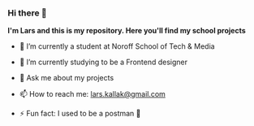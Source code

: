 ### Hi there 👋


**I'm Lars and this is my repository. Here you'll find my school projects** 

- 🔭 I’m currently a student at Noroff School of Tech & Media
- 🌱 I’m currently studying to be a Frontend designer
- 💬 Ask me about my projects
- 📫 How to reach me: lars.kallak@gmail.com

- ⚡ Fun fact: I used to be a postman :postal_horn:

